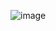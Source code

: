 ![image](https://user-images.githubusercontent.com/67483127/206028985-1be63d95-2ce0-485b-9229-c590f8cd501f.png)
